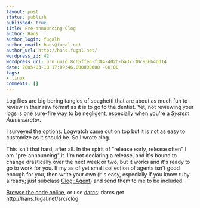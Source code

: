 ```yaml
---
layout: post
status: publish
published: true
title: Pre-announcing Clog
author: Hans
author_login: fugalh
author_email: hans@fugal.net
author_url: http://hans.fugal.net/
wordpress_id: 42
wordpress_url: urn:uuid:8c65ffed-f304-402b-ba37-30c936b4dd14
date: 2005-03-18 17:09:46.000000000 -08:00
tags:
- linux
comments: []
---
```

<p>Log files are big boring tangles of spaghetti that are about as much fun to
review in their raw format as it is to go to the dentist. Yet, not reviewing
your logs is one sure-fire way to be negligent, especially when you're a
<em>System Administrator</em>.</p>

<p>I surveyed the options. Logwatch came out on top but it is not as easy to
customize as it should be. So I wrote clog. </p>

<p>This isn't that hard, after all. In
the spirit of "release early, release often" I am "pre-announcing" it. I'm not
declaring a release, and it's bound to change drastically over the next week or
two, but it works and it's ready to go to work for you. If my as of yet small
collection of agents isn't good enough for you, then write your own (it's easy,
especially if you know ruby already; just subclass
<a href="http://hans.fugal.net/src/clog/doc/classes/Clog/Agent.html">Clog::Agent</a>) and
send them to me to be included.</p>

<p><a href="http://hans.fugal.net/src/clog">Browse the code online</a>, or use
<a href="http://abridgegame.org/darcs/">darcs</a>:
    darcs get http://hans.fugal.net/src/clog</p>
